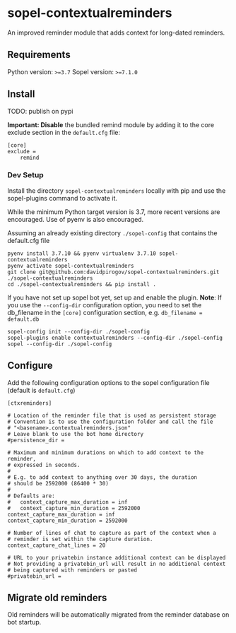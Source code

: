 # sopel-contextualreminders

An improved reminder module that adds context for long-dated reminders.

## Requirements

Python version: ```>=3.7```
Sopel version: ```>=7.1.0```

## Install

TODO: publish on pypi


**Important: Disable** the bundled remind module by adding it to the core exclude section in the
```default.cfg``` file:

```
[core]
exclude =
    remind
```

### Dev Setup

Install the directory ```sopel-contextualreminders``` locally with pip and use the sopel-plugins
command to activate it.

While the minimum Python target version is 3.7, more recent versions are encouraged. Use of pyenv
is also encouraged.

Assuming an already existing directory ```./sopel-config``` that contains the default.cfg file

```
pyenv install 3.7.10 && pyenv virtualenv 3.7.10 sopel-contextualreminders
pyenv activate sopel-contextualreminders
git clone git@github.com:davidpirogov/sopel-contextualreminders.git ./sopel-contextualreminders
cd ./sopel-contextualreminders && pip install .
```

If you have not set up sopel bot yet, set up and enable the plugin. **Note**: If you use the
```--config-dir``` configuration option, you need to set the db_filename in the ```[core]```
configuration section, e.g. ```db_filename = default.db```

```
sopel-config init --config-dir ./sopel-config
sopel-plugins enable contextualreminders --config-dir ./sopel-config
sopel --config-dir ./sopel-config
```

## Configure

Add the following configuration options to the sopel configuration file (default is ```default.cfg```)

```
[ctxreminders]

# Location of the reminder file that is used as persistent storage
# Convention is to use the configuration folder and call the file
# "<basename>.contextualreminders.json"
# Leave blank to use the bot home directory
#persistence_dir =

# Maximum and minimum durations on which to add context to the reminder,
# expressed in seconds.
#
# E.g. to add context to anything over 30 days, the duration
# should be 2592000 (86400 * 30)
#
# Defaults are:
#   context_capture_max_duration = inf
#   context_capture_min_duration = 2592000
context_capture_max_duration = inf
context_capture_min_duration = 2592000

# Number of lines of chat to capture as part of the context when a
# reminder is set within the capture duration.
context_capture_chat_lines = 20

# URL to your privatebin instance additional context can be displayed
# Not providing a privatebin_url will result in no additional context
# being captured with reminders or pasted
#privatebin_url =
```

## Migrate old reminders

Old reminders will be automatically migrated from the reminder database on bot startup.

